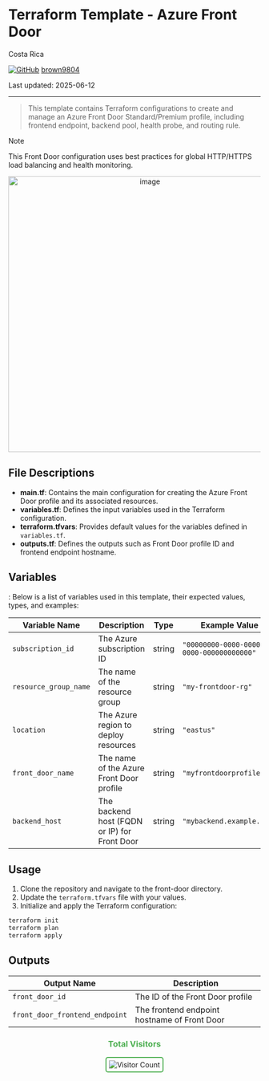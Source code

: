 # Terraform Template - Azure Front Door

Costa Rica

[![GitHub](https://img.shields.io/badge/--181717?logo=github&logoColor=ffffff)](https://github.com/)
[brown9804](https://github.com/brown9804)

Last updated: 2025-06-12

----------

> This template contains Terraform configurations to create and manage an Azure Front Door Standard/Premium profile, including frontend endpoint, backend pool, health probe, and routing rule.

> [!NOTE]
> This Front Door configuration uses best practices for global HTTP/HTTPS load balancing and health monitoring.

<p align="center">
    <img width="550" alt="image" src="">
</p>

## File Descriptions

- **main.tf**: Contains the main configuration for creating the Azure Front Door profile and its associated resources.
- **variables.tf**: Defines the input variables used in the Terraform configuration.
- **terraform.tfvars**: Provides default values for the variables defined in `variables.tf`.
- **outputs.tf**: Defines the outputs such as Front Door profile ID and frontend endpoint hostname.

## Variables

: Below is a list of variables used in this template, their expected values, types, and examples:

| Variable Name         | Description                                      | Type   | Example Value                |
|---------------------- |--------------------------------------------------|--------|-----------------------------|
| `subscription_id`     | The Azure subscription ID                        | string | `"00000000-0000-0000-0000-000000000000"` |
| `resource_group_name` | The name of the resource group                   | string | `"my-frontdoor-rg"`         |
| `location`            | The Azure region to deploy resources             | string | `"eastus"`                  |
| `front_door_name`     | The name of the Azure Front Door profile         | string | `"myfrontdoorprofile"`      |
| `backend_host`        | The backend host (FQDN or IP) for Front Door     | string | `"mybackend.example.com"`   |

## Usage

1. Clone the repository and navigate to the front-door directory.
2. Update the `terraform.tfvars` file with your values.
3. Initialize and apply the Terraform configuration:

```bash
terraform init
terraform plan
terraform apply
```

## Outputs

| Output Name                  | Description                                 |
|------------------------------|---------------------------------------------|
| `front_door_id`              | The ID of the Front Door profile            |
| `front_door_frontend_endpoint` | The frontend endpoint hostname of Front Door |

<div align="center">
  <h3 style="color: #4CAF50;">Total Visitors</h3>
  <img src="https://profile-counter.glitch.me/brown9804/count.svg" alt="Visitor Count" style="border: 2px solid #4CAF50; border-radius: 5px; padding: 5px;"/>
</div>
